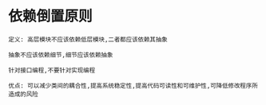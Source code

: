 # 依赖倒置原则

    定义: 高层模块不应该依赖低层模块,二者都应该依赖其抽象
    
    抽象不应该依赖细节,细节应该依赖抽象
    
    针对接口编程,不要针对实现编程
    
    优点: 可以减少类间的耦合性,提高系统稳定性,提高代码可读性和可维护性,可降低修改程序所造成的风险
    

